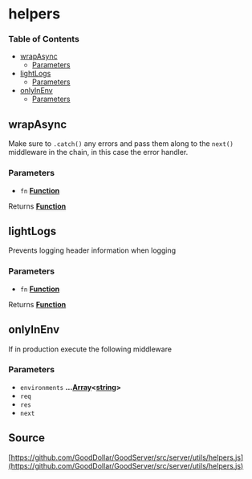 # helpers

### Table of Contents

* [wrapAsync](helpers.md#wrapasync)
  * [Parameters](helpers.md#parameters)
* [lightLogs](helpers.md#lightlogs)
  * [Parameters](helpers.md#parameters-1)
* [onlyInEnv](helpers.md#onlyinenv)
  * [Parameters](helpers.md#parameters-2)

## wrapAsync

Make sure to `.catch()` any errors and pass them along to the `next()` middleware in the chain, in this case the error handler.

### Parameters

* `fn` [**Function**](https://developer.mozilla.org/docs/Web/JavaScript/Reference/Statements/function) 

Returns [**Function**](https://developer.mozilla.org/docs/Web/JavaScript/Reference/Statements/function)

## lightLogs

Prevents logging header information when logging

### Parameters

* `fn` [**Function**](https://developer.mozilla.org/docs/Web/JavaScript/Reference/Statements/function) 

Returns [**Function**](https://developer.mozilla.org/docs/Web/JavaScript/Reference/Statements/function)

## onlyInEnv

If in production execute the following middleware

### Parameters

* `environments` **...**[**Array**](https://developer.mozilla.org/docs/Web/JavaScript/Reference/Global_Objects/Array)**&lt;**[**string**](https://developer.mozilla.org/docs/Web/JavaScript/Reference/Global_Objects/String)**&gt;** 
* `req`  
* `res`  
* `next`  

## Source

[https://github.com/GoodDollar/GoodServer/src/server/utils/helpers.js](https://github.com/GoodDollar/GoodServer/src/server/utils/helpers.js)

